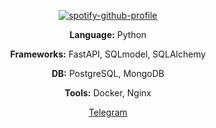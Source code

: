 <div align="center">

[![spotify-github-profile](https://spotify-github-profile.kittinanx.com/api/view?uid=31r6a6w5bq7kr2hczzejuvqry7oe&cover_image=true&theme=default&show_offline=false&background_color=121212&interchange=false)](https://github.com/kittinan/spotify-github-profile)

**Language:** Python

**Frameworks:** FastAPI, SQLmodel, SQLAlchemy

**DB:** PostgreSQL, MongoDB

**Tools:** Docker, Nginx

[Telegram](https://t.me/kaiser_wald)

</div>
